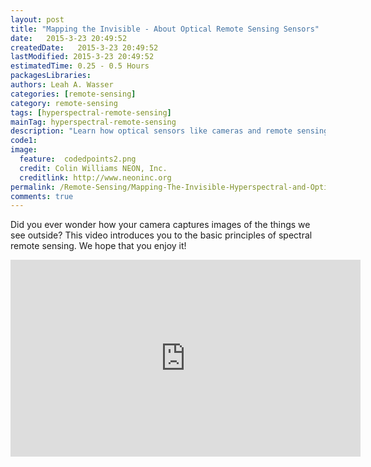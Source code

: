 ```yaml
---
layout: post
title: "Mapping the Invisible - About Optical Remote Sensing Sensors"
date:   2015-3-23 20:49:52
createdDate:   2015-3-23 20:49:52
lastModified: 2015-3-23 20:49:52
estimatedTime: 0.25 - 0.5 Hours
packagesLibraries:
authors: Leah A. Wasser
categories: [remote-sensing]
category: remote-sensing
tags: [hyperspectral-remote-sensing]
mainTag: hyperspectral-remote-sensing
description: "Learn how optical sensors like cameras and remote sensing sensors like Landsat and MODIS work."
code1: 
image:
  feature:  codedpoints2.png
  credit: Colin Williams NEON, Inc.
  creditlink: http://www.neoninc.org
permalink: /Remote-Sensing/Mapping-The-Invisible-Hyperspectral-and-Optical-Sensors/
comments: true
---
```




Did you ever wonder how your camera captures images of the things we see outside? This video introduces you to the basic principles of spectral remote sensing. We hope that you enjoy it!

<iframe width="560" height="315" src="https://www.youtube.com/embed/3iaFzafWJQE?rel=0" frameborder="0" allowfullscreen></iframe>
